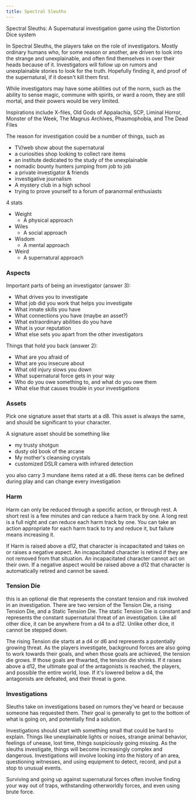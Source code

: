 ```yaml
---
title: Spectral Sleuths
---
```


Spectral Sleuths: A Supernatural investigation game using the Distortion Dice system

In Spectral Sleuths, the players take on the role of investigators. Mostly ordinary humans who, for some reason or another, are driven to look into the strange and unexplainable, and often find themselves in over their heads because of it. Investigators will follow up on rumors and unexplainable stories to look for the truth. Hopefully finding it, and proof of the supernatural, if it doesn't kill them first.

While investigators may have some abilities out of the norm, such as the ability to sense magic, commune with spirits, or ward a room, they are still mortal, and their powers would be very limited.

Inspirations include X-files, Old Gods of Appalachia, SCP, Liminal Horror, Monster of the Week, The Magnus Archives, Phasmophobia, and The Dead Files

The reason for investigation could be a number of things, such as

- TV/web show about the supernatural
- a curiosities shop looking to collect rare items
- an institute dedicated to the study of the unexplainable
- nomadic bounty hunters jumping from job to job
- a private investigator & friends
- investigative journalism
- A mystery club in a high school
- trying to prove yourself to a forum of paranormal enthusiasts


4 stats

- Weight
    - A physical approach
- Wiles
    - A social approach
- Wisdom
    - A mental approach
- Weird
    - A supernatural approach

### Aspects

Important parts of being an investigator (answer 3):

- What drives you to investigate
- What job did you work that helps you investigate
- What innate skills you have
- What connections you have (maybe an asset?)
- What extraordinary abilities do you have
- What is your reputation
- What else sets you apart from the other investigators 

Things that hold you back (answer 2):

- What are you afraid of
- What are you insecure about 
- What old injury slows you down
- What supernatural force gets in your way
- Who do you owe something to, and what do you owe them
- What else that causes trouble in your investigations 


### Assets

Pick one signature asset that starts at a d8.
This asset is always the same, and should be significant to your character.

A signature asset should be something like
- my trusty shotgun
- dusty old book of the arcane
- My mother's cleansing crystals
- customized DSLR camera with infrared detection 

you also carry 3 mundane items rated at a d6. these items can be defined during play and can change every investigation


### Harm

Harm can only be reduced through a specific action, or through rest. A short rest is a few minutes and can reduce a harm track by one. A long rest is a full night and can reduce each harm track by one. You can take an action appropriate for each harm track to try and reduce it, but failure means increasing it.

If Harm is raised above a d12, that character is incapacitated and takes on or raises a negative aspect. An incapacitated character is retired if they are not removed from that situation. An incapacitated character cannot act on their own. If a negative aspect would be raised above a d12 that character is automatically retired and cannot be saved.

### Tension Die

this is an optional die that represents the constant tension and risk involved in an investigation. There are two version of the Tension Die, a rising Tension Die, and a Static Tension Die. The static Tension Die is constant and represents the constant supernatural threat of an investigation. Like all other dice, it can be anywhere from a d4 to a d12. Unlike other dice, it cannot be stepped down.

The rising Tension die starts at a d4 or d6 and represents a potentially growing threat. As the players investigate, background forces are also going to work towards their goals, and when those goals are achieved, the tension die grows. If those goals are thwarted, the tension die shrinks. If it raises above a d12, the ultimate goal of the antagonists is reached, the players, and possible the entire world, lose. If it's lowered below a d4, the antagonists are defeated, and their threat is gone.

### Investigations

Sleuths take on investigations based on rumors they've heard or because someone has requested them. Their goal is generally to get to the bottom of what is going on, and potentially find a solution. 

Investigations should start with something small that could be hard to explain. Things like unexplainable lights or noises, strange animal behavior, feelings of unease, lost time, things suspiciously going missing. As the sleuths investigate, things will become increasingly complex and dangerous. Investigations will involve looking into the history of an area, questioning witnesses, and using equipment to detect, record, and put a stop to unusual events. 

Surviving and going up against supernatural forces often involve finding your way out of traps, withstanding otherworldly forces, and even using brute force.